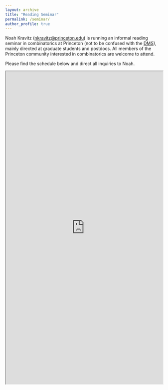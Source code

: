 ```yaml
---
layout: archive
title: "Reading Seminar"
permalink: /seminar/
author_profile: true
---
```


Noah Kravitz (nkravitz@princeton.edu) is running an informal reading seminar in combinatorics at Princeton (not to be confused with the [DMS](https://web.math.princeton.edu/~pds/seminar.html)), mainly directed at graduate students and postdocs. All members of the Princeton community interested in combinatorics are welcome to attend. 

Please find the schedule below and direct all inquiries to Noah.

<iframe style="width: 100%; height: 1000px" src="https://docs.google.com/document/d/e/2PACX-1vTr9ujAVFFd6sKsZKosFEpUTjqlywo9mtv0GmGfc_tebkq_AtqFgx9a9j-kEjJbo43aItJRXzms7Yxz/pub?embedded=true"></iframe>
